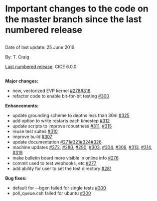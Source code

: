 # Important changes to the code on the master branch since the last numbered release
 
## 

Date of last update:  25 June 2019

By:  T. Craig

[Last numbered release](https://github.com/CICE-Consortium/CICE/releases): CICE 6.0.0 

## 

**Major changes:**
* new, vectorized EVP kernel [#278](https://github.com/CICE-Consortium/CICE/pull/278)[#318](https://github.com/CICE-Consortium/CICE/pull/318)
* refactor code to enable bit-for-bit testing [#300](https://github.com/CICE-Consortium/CICE/pull/300)

**Enhancements:**
* update grounding scheme to depths less than 30m [#325](https://github.com/CICE-Consortium/CICE/pull/325)
* add option to write restarts each timestep [#312](https://github.com/CICE-Consortium/CICE/pull/312)
* update scripts to improve robustness [#311](https://github.com/CICE-Consortium/CICE/pull/311), [#315](https://github.com/CICE-Consortium/CICE/pull/315)
* reuse test suites [#310](https://github.com/CICE-Consortium/CICE/pull/310)
* improve build [#307](https://github.com/CICE-Consortium/CICE/pull/307)
* update documentation [#271](https://github.com/CICE-Consortium/CICE/pull/271)[#321](https://github.com/CICE-Consortium/CICE/pull/321)[#324](https://github.com/CICE-Consortium/CICE/pull/324)[#326](https://github.com/CICE-Consortium/CICE/pull/326)
* machine updates [#272](https://github.com/CICE-Consortium/CICE/pull/272), [#280](https://github.com/CICE-Consortium/CICE/pull/280), [#290](https://github.com/CICE-Consortium/CICE/pull/290), [#303](https://github.com/CICE-Consortium/CICE/pull/303), [#304](https://github.com/CICE-Consortium/CICE/pull/304), [#309](https://github.com/CICE-Consortium/CICE/pull/309), [#313](https://github.com/CICE-Consortium/CICE/pull/313), [#314](https://github.com/CICE-Consortium/CICE/pull/314), [#319](https://github.com/CICE-Consortium/CICE/pull/319)
* make bulletin board more visible in online info [#276](https://github.com/CICE-Consortium/CICE/pull/276)
* commit used to test webhooks, etc [#277](https://github.com/CICE-Consortium/CICE/pull/277)
* add ability for user to set the test directory [#281](https://github.com/CICE-Consortium/CICE/pull/281)

**Bug fixes:**
* default for --bgen failed for single tests [#300](https://github.com/CICE-Consortium/CICE/pull/300)
* poll_queue.csh failed for ubuntu [#300](https://github.com/CICE-Consortium/CICE/pull/300)